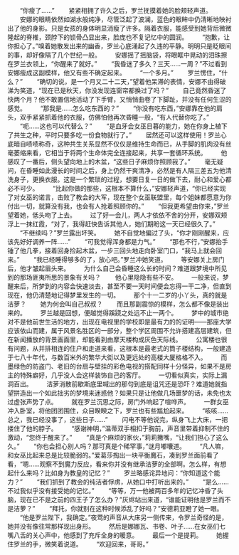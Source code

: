 　　“你瘦了……”
　　紧紧相拥了许久之后，罗兰抚摸着她的脸颊轻声道。
　　安娜的眼睛依然如湖水般纯净，尽管泛起了波澜，蓝色的眼眸中仍清晰地映衬出了他的身影。只是女孩的身体明显消瘦了许多。隔着衣服，能感受到她背后微微隆起的脊椎，颈脖下的锁骨凸显出来，脸庞也不复记忆中的圆润。
　　“抱歉，让你担心了。”嗅着她散发出来的幽香，罗兰心底涌起了久违的平静。明明只是眨眼间的事，却好像隔了几个世纪一般。
　　安娜摇了摇脑袋，将眼眶中晃动的泪珠擦在罗兰衣领上，“你醒来了就好。”
　　“我昏迷了多久？三天……一周？”不过看到安娜瘦成这副模样，他又有些不确定起来。
　　“一个多月。”
　　罗兰愣住，“什么？”
　　“确切的说，是一个月又二十二天，”望着他呆滞的表情，安娜不由得破涕为笑道，“现在已是秋天，你没发现连窗帘都换过了吗？”
　　自己竟然昏迷了快两个月？他不敢置信地活动了下手臂，又悄悄曲卷了下脚趾，并没有任何生涩的感觉。
　　“那我是……怎么吃东西的？”
　　“你没有吃东西，”安娜靠在他的肩头，双手紧紧抓着他的衣服，仿佛怕他再次昏睡一般，“有人代替你吃了。”
　　“呃……这也可以代替么？”
　　“是血牙会女巫日暮的能力，她在你身上植下了共生之种，平时只要多吃一份食物就行了。”
　　居然还可以这样使用！罗兰心底暗自啧啧称奇，这种共生关系显然不仅仅是维持生命而已，从手脚的肌肉没有丝毫萎缩来看，它相当于将两个生命体完全连接起来，共享一套循环系统。
　　他感叹了一番后，侧头望向地上的木盆，“这些日子麻烦你照顾我了。”
　　毫无疑问，在昏睡如此漫长的时间之后，身上仍然干爽清净，必然是有人隔三差五为他清洗身子，更换衣服。这是一个繁琐的过程，想要日复一日的做下去，耐心和爱心都必不可少。
　　“比起你做的那些，这根本不算什么，”安娜轻声道，“你已经实现了对女巫的诺言，击败了教会的大军，现在整个女巫联盟里，每个姐妹都愿意为你付出一切，就算没有我，也会有人抢着照顾你的。”
　　“但我更希望由你来，”罗兰望着她，低头吻了上去。
　　过了好一会儿，两人才依依不舍的分开，安娜双颊浮上一抹红霞，“对了，我得赶快告诉其他人，她们期盼这一天已经很久了。”
　　“不继续吗？”罗兰露出坏笑。
　　她不自觉地偏过了头，“你才刚刚醒来，应该先好好调养一阵……”
　　“可我觉得浑身都是力气。”
　　“那也不行，”安娜抬手锤了他几拳，接着回身捡起木盆，一步三回头地走向卧室门口，“我马上就会回来。”
　　“我已经睡得够多的了，放心吧。”罗兰冲她笑道。
　　等安娜关上房门后，他才皱起眉头来。
　　为什么自己会昏睡这么长的时间？难道跟梦境中所见到的那场匪夷所思的景象有关吗？
　　他心里隐隐有些不安。
　　一般来说，梦醒来后，所梦到的内容会快速淡去，甚至不要一天时间便会忘得一干二净，但直到现在，他仍清楚地记得梦里发生的一切。
　　那个十一二岁的小丫头，真的就是洁萝？
　　她为何会叫自己叔叔？
　　而且那副震惊的模样，怎么都不像是装出来的。
　　罗兰越是回想，便越觉得蹊跷之处远不止一两个。
　　梦中的城市绝对不是他前世生活的地方，出现在电视里的学校即是最有力的的证明——那座大学应该依山而建，属于风景名胜区的一部分，整个学区周围不允许搭建高层建筑，但在新闻播放的背景画面里，却能看到由摩天楼构成灰色天际线。
　　公寓楼也很有问题，从并排相连的住户和走道来看，这根本是最老式的筒子楼结构，一般建造于七八十年代，与数百米外的繁华大街以及更远处的高楼大厦格格不入。
　　而墨绿色的防盗门、老旧的台扇与壁挂的彩色电视的搭配同样十分怪异，如果不是房主的特殊癖好，几乎没人会这样装饰自己的客厅。
　　一切看似真实，实际上漏洞百出。
　　洁萝消散前歇斯底里喊出的那句到底是诅咒还是恐吓？难道她就指望拼造出一个如此拙劣的梦境来迷惑他？如果只是让他做几场噩梦的话，未免也太过虚张声势了点。
　　就在罗兰沉思之际，房门外响起了喧哗声。
　　一群女巫冲入卧室，将他团团围住，众目睽睽之下，罗兰也有些尴尬起来。
　　“咳咳……总之，我已经没事了，这些日子……”
　　闪电不等他说完，纵身飞上大床，一把搂住了他的脖子。
　　“感谢神明，”温蒂双手相扣于胸前，声音里带着抑制不住的激动，“您终于醒来了。”
　　“真是个麻烦的家伙，”莉莉撇嘴，“让我们担心了这么久。”
　　“你也会担心别人吗？那可真是个稀罕事，”谜月嘟囔道。
　　“凡人嘛，和女巫比起来总是比较脆弱的。”爱葛莎掏出一块平衡魔石，凑到罗兰面前看了看，“嗯……观察不到魔力反应，看来你并没有继承洁萝的全部啊。怎么样，有想起什么来吗？比如身为教皇的记忆？”
　　罗兰略感诧异地问：“你知道这个能力？”
　　“我们抓到了教会的纯洁者俘虏，从她口中打听出来的。”
　　“是么……不过我似乎没有接受她的记忆。”
　　“等等，万一他被两百多年的记忆冲昏了头脑，现在已不是之前的四王子了怎么办？”灰烬站出来道，“谁能证明他是罗兰而不是洁萝？”
　　“拜托，你就别在这种时候添乱了好吗？”安德莉亚瞪了她一眼。
　　“他是罗兰陛下，我确定。”夜莺的声音从大床另一侧传来，令罗兰奇怪的是，她并没有像往常那样现出身形。
　　然后是娜娜瓦、书卷、叶子……在女巫们七嘴八舌的关心声中，他感到了充斥全身的暖意。
　　最后一个是提莉。
　　她握住罗兰的手，微笑着说道。
　　“欢迎回来，哥哥。”
